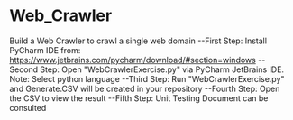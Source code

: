 # Web_Crawler
Build a Web Crawler to crawl a single web domain
--First Step:
Install PyCharm IDE from: https://www.jetbrains.com/pycharm/download/#section=windows
--Second Step:
Open "WebCrawlerExercise.py" via PyCharm JetBrains IDE. 
Note: Select python language
--Third Step:
Run "WebCrawlerExercise.py" and Generate.CSV will be created in your repository
--Fourth Step:
Open the CSV to view the result
--Fifth Step:
Unit Testing Document can be consulted
